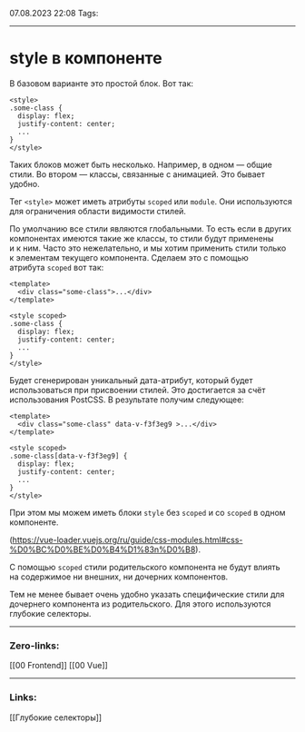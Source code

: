 07.08.2023 22:08
Tags:

---
# style в компоненте

В базовом варианте это простой блок. Вот так:

```
<style>
.some-class {
  display: flex;
  justify-content: center;
  ...
}
</style>
```

Таких блоков может быть несколько. Например, в одном — общие стили. Во втором — классы, связанные с анимацией. Это бывает удобно.

Тег `<style>` может иметь атрибуты `scoped` или `module`. Они используются для ограничения области видимости стилей.

По умолчанию все стили являются глобальными. То есть если в других компонентах имеются такие же классы, то стили будут применены и к ним. Часто это нежелательно, и мы хотим применить стили только к элементам текущего компонента. Сделаем это с помощью атрибута `scoped` вот так:

```
<template>
  <div class="some-class">...</div>
</template>

<style scoped>
.some-class {
  display: flex;
  justify-content: center;
  ...
}
</style>
```

Будет сгенерирован уникальный дата-атрибут, который будет использоваться при присвоении стилей. Это достигается за счёт использования PostCSS. В результате получим следующее:

```
<template>
  <div class="some-class" data-v-f3f3eg9 >...</div>
</template>

<style scoped>
.some-class[data-v-f3f3eg9] {
  display: flex;
  justify-content: center;
  ...
}
</style>
```

При этом мы можем иметь блоки `style` без `scoped` и со `scoped` в одном компоненте.

(https://vue-loader.vuejs.org/ru/guide/css-modules.html#css-%D0%BC%D0%BE%D0%B4%D1%83n%D0%B8).

С помощью `scoped` стили родительского компонента не будут влиять на содержимое ни внешних, ни дочерних компонентов.

Тем не менее бывает очень удобно указать специфические стили для дочернего компонента из родительского. Для этого используются глубокие селекторы.


---
### Zero-links:
[[00 Frontend]]
[[00 Vue]]

---
### Links:
[[Глубокие селекторы]]
